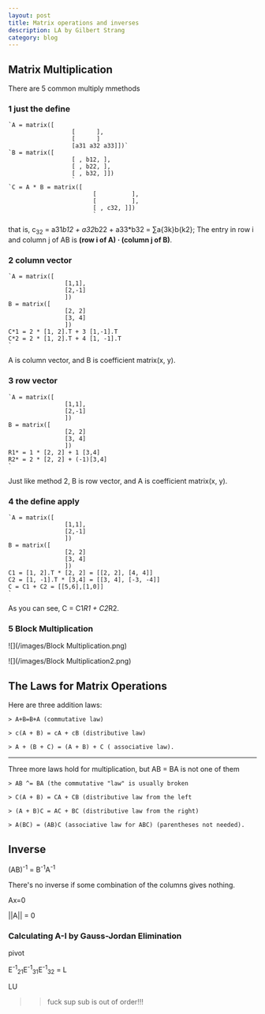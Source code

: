 ```yaml
---
layout: post
title: Matrix operations and inverses
description: LA by Gilbert Strang
category: blog
---
```


## Matrix Multiplication

There are 5 common multiply mmethods

### 1 just the define
    `A = matrix([
                      [      ],
                      [      ]
                      [a31 a32 a33]])`
    `B = matrix([
                      [ , b12, ],
                      [ , b22, ],
                      [ , b32, ]])
                      `
    `C = A * B = matrix([
                            [          ],
                            [          ],
                            [ , c32, ]])
                            `

that is, c<sub>32</sub> = a31*b12 + a32*b22 + a33*b32 = ∑a{3k}b{k2}; The entry in row i and column j of AB is **(row i of A) · (column j of B)**.


### 2 column vector

    `A = matrix([
                    [1,1],
                    [2,-1]
                    ])
    B = matrix([
                    [2, 2]
                    [3, 4]
                    ])
    C*1 = 2 * [1, 2].T + 3 [1,-1].T
    C*2 = 2 * [1, 2].T + 4 [1, -1].T
    `

A is column vector, and B is coefficient matrix(x, y).

### 3 row vector

    `A = matrix([
                    [1,1],
                    [2,-1]
                    ])
    B = matrix([
                    [2, 2]
                    [3, 4]
                    ])
    R1* = 1 * [2, 2] + 1 [3,4]
    R2* = 2 * [2, 2] + (-1)[3,4]
    `

Just like method 2, B is row vector, and A is coefficient matrix(x, y).

### 4 the define apply


    `A = matrix([
                    [1,1],
                    [2,-1]
                    ])
    B = matrix([
                    [2, 2]
                    [3, 4]
                    ])
    C1 = [1, 2].T * [2, 2] = [[2, 2], [4, 4]]
    C2 = [1, -1].T * [3,4] = [[3, 4], [-3, -4]]
    C = C1 + C2 = [[5,6],[1,0]]
    `

As you can see, C = C1*R1 + C2*R2.

### 5 Block Multiplication

![](/images/Block Multiplication.png)

![](/images/Block Multiplication2.png)


## The Laws for Matrix Operations

Here are three addition laws:

    > A+B=B+A (commutative law)

    > c(A + B) = cA + cB (distributive law)

    > A + (B + C) = (A + B) + C ( associative law).
***
Three more laws hold for multiplication, but AB = BA is not one of them

    > AB ^= BA (the commutative "law" is usually broken

    > C(A + B) = CA + CB (distributive law from the left

    > (A + B)C = AC + BC (distributive law from the right)

    > A(BC) = (AB)C (associative law for ABC) (parentheses not needed).


## Inverse

(AB)<sup>-1</sup> = B<sup>-1</sup>A<sup>-1</sup>

There's no inverse if some combination of the columns gives nothing.

Ax=0

||A|| = 0

### Calculating A-I by Gauss-Jordan Elimination

pivot

E<sup>-1</sup><sub>21</sub>E<sup>-1</sup><sub>31</sub>E<sup>-1</sup><sub>32</sub> = L

LU

>>fuck sup sub is out of order!!!
